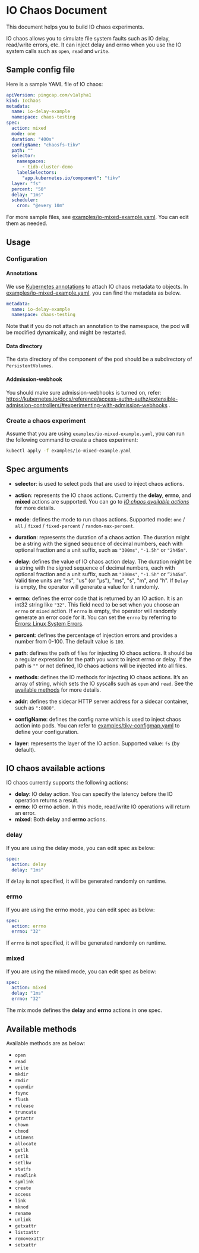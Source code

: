 # IO Chaos Document

This document helps you to build IO chaos experiments. 

IO chaos allows you to simulate file system faults such as IO delay, read/write errors, etc. It can inject delay and errno when you use the IO system calls such as `open`, `read` and `write`.

## Sample config file

Here is a sample YAML file of IO chaos:

```yaml
apiVersion: pingcap.com/v1alpha1
kind: IoChaos
metadata:
  name: io-delay-example
  namespace: chaos-testing
spec:
  action: mixed
  mode: one
  duration: "400s"
  configName: "chaosfs-tikv"
  path: ""
  selector:
    namespaces:
      - tidb-cluster-demo
    labelSelectors:
      "app.kubernetes.io/component": "tikv"
  layer: "fs"
  percent: "50"
  delay: "1ms"
  scheduler:
    cron: "@every 10m"	
```

For more sample files, see [examples/io-mixed-example.yaml](../examples/io-mixed-example.yaml). You can edit them as needed. 

## Usage

### Configuration

#### Annotations

We use [Kubernetes annotations](https://kubernetes.io/docs/concepts/overview/working-with-objects/annotations/) to attach IO chaos metadata to objects. In [examples/io-mixed-example.yaml](../examples/io-mixed-example.yaml), you can find the metadata as below.

```yaml
metadata:
  name: io-delay-example
  namespace: chaos-testing
```

Note that if you do not attach an annotation to the namespace,  the pod will be modified dynamically, and might be restarted.

#### Data directory

The data directory of the component of the pod should be a subdirectory of `PersistentVolumes`.

#### Addmission-webhook

You should make sure admission-webhooks is turned on, refer: https://kubernetes.io/docs/reference/access-authn-authz/extensible-admission-controllers/#experimenting-with-admission-webhooks .

### Create a chaos experiment

Assume that you are using `examples/io-mixed-example.yaml`, you can run the following command to create a chaos experiment:

```bash
kubectl apply -f examples/io-mixed-example.yaml
```

## Spec arguments

* **selector**: is used to select pods that are used to inject chaos actions.

* **action**: represents the IO chaos actions. Currently the **delay**, **errno**, and **mixed** actions are supported. You can go to [*IO chaos available actions*](#io-chaos-available-actions) for more details.
* **mode**: defines the mode to run chaos actions. Supported mode: `one` / `all` / `fixed` / `fixed-percent` / `random-max-percent`.
* **duration**: represents the duration of a chaos action. The duration might be a string with the signed sequence of decimal numbers, each with optional fraction and a unit suffix, such as `"300ms"`, `"-1.5h"` or `"2h45m"`.
* **delay**: defines the value of IO chaos action delay. The duration might be a string with the signed sequence of decimal numbers, each with optional fraction and a unit suffix, such as `"300ms"`, `"-1.5h"` or `”2h45m”`. Valid time units are "ns", "us" (or "µs"), "ms", "s", "m", and "h".
  If `Delay` is empty, the operator will generate a value for it randomly.
* **errno**: defines the error code that is returned by an IO action. It is an int32 string like `"32"`. This field need to be set when you choose an `errno` or `mixed` action. If `errno` is empty, the operator will randomly generate an error code for it. You can set the `errno` by referring to [Errors: Linux System Errors](https://www-numi.fnal.gov/offline_software/srt_public_context/WebDocs/Errors/unix_system_errors.html).
* **percent**: defines the percentage of injection errors and provides a number from 0-100. The default value is `100`.
* **path**: defines the path of files for injecting IO chaos actions. It should be a regular expression for the path you want to inject errno or delay. If the path is `""` or not defined, IO chaos actions will be injected into all files.
* **methods**: defines the IO methods for injecting IO chaos actions. It’s an array of string, which sets the IO syscalls such as `open` and `read`. See the [available methods](#available-methods) for more details.
* **addr**: defines the sidecar HTTP server address for a sidecar container, such as `":8080"`.
* **configName**: defines the config name which is used to inject chaos action into pods. You can refer to [examples/tikv-configmap.yaml](../../examples/tikv-configmap.yaml) to define your configuration.
* **layer**: represents the layer of the IO action. Supported value: `fs` (by default).

## IO chaos available actions

IO chaos currently supports the following actions:

* **delay**: IO delay action. You can specify the latency before the IO operation returns a result.
* **errno**: IO errno action. In this mode, read/write IO operations will return an error.
* **mixed**: Both **delay** and **errno** actions.

### delay

If you are using the delay mode, you can edit spec as below:

```yaml
spec:
  action: delay
  delay: "1ms"
```

If `delay` is not specified, it will be generated randomly on runtime.

### errno

If you are using the errno mode, you can edit spec as below:

```yaml
spec:
  action: errno
  errno: "32"
```

If `errno` is not specified, it will be generated randomly on runtime. 

### mixed

If you are using the mixed mode, you can edit spec as below:

````yaml
spec:
  action: mixed
  delay: "1ms"
  errno: "32"
````

The mix mode defines the **delay** and **errno** actions in one spec.

## Available methods

Available methods are as below:

* `open`
* `read`
* `write`
* `mkdir`
* `rmdir`
* `opendir`
* `fsync`
* `flush`
* `release`
* `truncate`
* `getattr`
* `chown`
* `chmod`
* `utimens`
* `allocate`
* `getlk`
* `setlk`
* `setlkw`
* `statfs`
* `readlink`
* `symlink`
* `create`
* `access`
* `link`
* `mknod`
* `rename`
* `unlink`
* `getxattr`
* `listxattr`
* `removexattr`
* `setxattr`
